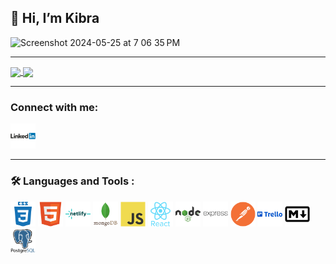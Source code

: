 ##  👋 Hi, I’m Kibra
![Screenshot 2024-05-25 at 7 06 35 PM](https://github.com/Kiibra/Kiibra/assets/163709991/4ad298d5-940f-40d7-9615-74a74d5a7565)

___

</a>
<a href="https://github.com/kiibra/convoychat">
  <img height=200 align="center" src="https://github-readme-stats.vercel.app/api/top-langs?username=kiibra&layout=compact&langs_count=8&card_width=320" />
  <img height=200 align="center" src="https://github-readme-stats.vercel.app/api?username=kiibra" /> 
</a>
<a href="https://github.com/kiibra/github-readme-stats">
</a>

___  

### Connect with me:
  <a href="https://www.linkedin.com/in/kibra-buluts-171572138/"> 
  <img src="https://github.com/devicons/devicon/blob/master/icons/linkedin/linkedin-original-wordmark.svg"  title="linkedin" alt="linkedin" width="40" height="40"/>
  </a>

___

### :hammer_and_wrench: Languages and Tools :
<div>
  <img src="https://github.com/devicons/devicon/blob/master/icons/css3/css3-plain-wordmark.svg"  title="CSS3" alt="CSS" width="40" height="40"/>
  <img src="https://github.com/devicons/devicon/blob/master/icons/html5/html5-original.svg" title="HTML5" alt="HTML" width="40" height="40"/>
  <img src="https://github.com/devicons/devicon/blob/master/icons/netlify/netlify-original-wordmark.svg" title="netlify" **alt="netlify" width="40" height="40"/>
  <img src="https://github.com/devicons/devicon/blob/master/icons/mongodb/mongodb-original-wordmark.svg"  title="mongodb" alt="mongodb" width="40" height="40"/>
  <img src="https://github.com/devicons/devicon/blob/master/icons/javascript/javascript-original.svg" title="JavaScript" alt="JavaScript" width="40" height="40"/>
  <img src="https://github.com/devicons/devicon/blob/master/icons/react/react-original-wordmark.svg" title="React" alt="React" width="40" height="40"/>
  <img src="https://github.com/devicons/devicon/blob/master/icons/nodejs/nodejs-original-wordmark.svg" title="NodeJS" alt="NodeJS" width="40" height="40"/>
  <img src="https://github.com/devicons/devicon/blob/master/icons/express/express-original-wordmark.svg" title="express" **alt="express" width="40" height="40"/>
  <img src="https://github.com/devicons/devicon/blob/master/icons/postman/postman-original.svg" title="postman" **alt="postman" width="40" height="40"/>
  <img src="https://github.com/devicons/devicon/blob/master/icons/trello/trello-plain-wordmark.svg" title="trello" **alt="trello" width="40" height="40"/>
  <img src="https://github.com/devicons/devicon/blob/master/icons/markdown/markdown-original.svg" title="markdown" **alt="markdown" width="40" height="40"/
  <img src="https://github.com/devicons/devicon/blob/master/icons/python/python-original-wordmark.svg" title="python" **alt="python" width="40" height="40"/>
  <img src="https://github.com/devicons/devicon/blob/master/icons/postgresql/postgresql-original-wordmark.svg" title="postgresql" **alt="postgreql" width="40" height="40"/>  
</div>
